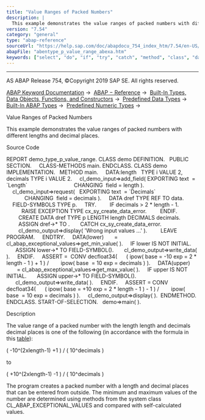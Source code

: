 ```yaml
---
title: "Value Ranges of Packed Numbers"
description: |
  This example demonstrates the value ranges of packed numbers with different lengths and decimal places. Source Code REPORT demo_type_p_value_range. CLASS demo DEFINITION. PUBLIC SECTION. CLASS-METHODS main. ENDCLASS. CLASS demo IMPLEMENTATION. METHOD main. DATA:length   TYPE i VALUE 2, decimals
version: "7.54"
category: "general"
type: "abap-reference"
sourceUrl: "https://help.sap.com/doc/abapdocu_754_index_htm/7.54/en-US/abentype_p_value_range_abexa.htm"
abapFile: "abentype_p_value_range_abexa.htm"
keywords: ["select", "do", "if", "try", "catch", "method", "class", "data", "types", "abentype", "value", "range", "abexa"]
---
```


* * *

AS ABAP Release 754, ©Copyright 2019 SAP SE. All rights reserved.

[ABAP Keyword Documentation](https://help.sap.com/doc/abapdocu_754_index_htm/7.54/en-US/abenabap.htm) →  [ABAP − Reference](https://help.sap.com/doc/abapdocu_754_index_htm/7.54/en-US/abenabap_reference.htm) →  [Built-In Types, Data Objects, Functions, and Constructors](https://help.sap.com/doc/abapdocu_754_index_htm/7.54/en-US/abenbuilt_in.htm) →  [Predefined Data Types](https://help.sap.com/doc/abapdocu_754_index_htm/7.54/en-US/abenbuilt_in_types.htm) →  [Built-In ABAP Types](https://help.sap.com/doc/abapdocu_754_index_htm/7.54/en-US/abenbuilt_in_types_complete.htm) →  [Predefined Numeric Types](https://help.sap.com/doc/abapdocu_754_index_htm/7.54/en-US/abenbuiltin_types_numeric.htm) → 

Value Ranges of Packed Numbers

This example demonstrates the value ranges of packed numbers with different lengths and decimal places.

Source Code

REPORT demo\_type\_p\_value\_range.
CLASS demo DEFINITION.
  PUBLIC SECTION.
    CLASS-METHODS main.
ENDCLASS.
CLASS demo IMPLEMENTATION.
  METHOD main.
    DATA:length   TYPE i VALUE 2,
         decimals TYPE i VALUE 2.
    cl\_demo\_input=>add\_field( EXPORTING text  = \`Length\`
                              CHANGING  field = length ).
    cl\_demo\_input=>request(   EXPORTING text  = \`Decimals\`
                              CHANGING  field = decimals ).
    DATA dref TYPE REF TO data.
    FIELD-SYMBOLS <pack> TYPE p.
    TRY.
        IF decimals > 2 \* length - 1.
          RAISE EXCEPTION TYPE cx\_sy\_create\_data\_error.
        ENDIF.
        CREATE DATA dref TYPE p LENGTH length DECIMALS decimals.
        ASSIGN dref->\* TO <pack>.
      CATCH cx\_sy\_create\_data\_error.
        cl\_demo\_output=>display( 'Wrong input values ...' ).
        LEAVE PROGRAM.
    ENDTRY.
    DATA(lower)
      = cl\_abap\_exceptional\_values=>get\_min\_value( <pack> ).
    IF lower IS NOT INITIAL.
      ASSIGN lower->\* TO FIELD-SYMBOL(<lower>).
      cl\_demo\_output=>write\_data( <lower> ).
    ENDIF.
    ASSERT <lower> =  CONV decfloat34(
     ( ipow( base = -10 exp = 2 \* length - 1 ) + 1 ) /
       ipow( base  = 10 exp = decimals ) ).
    DATA(upper)
       = cl\_abap\_exceptional\_values=>get\_max\_value( <pack> ).
    IF upper IS NOT INITIAL.
      ASSIGN upper->\* TO FIELD-SYMBOL(<upper>).
      cl\_demo\_output=>write\_data( <upper> ).
    ENDIF.
    ASSERT <upper> = CONV decfloat34(
     ( ipow( base = +10 exp = 2 \* length - 1 ) - 1 ) /
       ipow( base  = 10 exp = decimals ) ).
    cl\_demo\_output=>display( ).  ENDMETHOD.
ENDCLASS.
START-OF-SELECTION.
  demo=>main( ).

Description

The value range of a packed number with the length length and decimals decimal places is one of the following (in accordance with the formula in this [table](https://help.sap.com/doc/abapdocu_754_index_htm/7.54/en-US/abenbuiltin_types_numeric.htm)):

( -10^(2xlength-1) +1 ) / ( 10^decimals )

to

( +10^(2xlength-1) -1 ) / ( 10^decimals )

The program creates a packed number with a length and decimal places that can be entered from outside. The minimum and maximum values of the number are determined using methods from the system class CL\_ABAP\_EXCEPTIONAL\_VALUES and compared with self-calculated values.